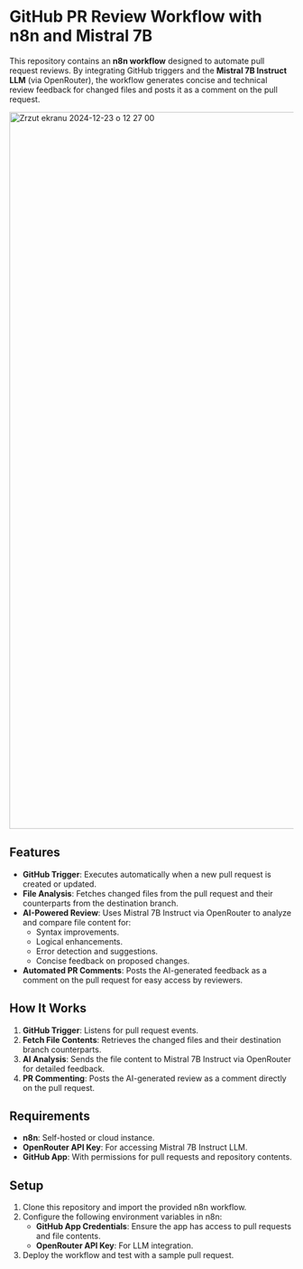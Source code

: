 # GitHub PR Review Workflow with n8n and Mistral 7B

This repository contains an **n8n workflow** designed to automate pull request reviews. By integrating GitHub triggers and the **Mistral 7B Instruct LLM** (via OpenRouter), the workflow generates concise and technical review feedback for changed files and posts it as a comment on the pull request.

<img width="1269" alt="Zrzut ekranu 2024-12-23 o 12 27 00" src="https://github.com/user-attachments/assets/98be6731-13c2-43d3-99b0-536c0c71d692" />

## Features

- **GitHub Trigger**: Executes automatically when a new pull request is created or updated.
- **File Analysis**: Fetches changed files from the pull request and their counterparts from the destination branch.
- **AI-Powered Review**: Uses Mistral 7B Instruct via OpenRouter to analyze and compare file content for:
  - Syntax improvements.
  - Logical enhancements.
  - Error detection and suggestions.
  - Concise feedback on proposed changes.
- **Automated PR Comments**: Posts the AI-generated feedback as a comment on the pull request for easy access by reviewers.

## How It Works

1. **GitHub Trigger**: Listens for pull request events.
2. **Fetch File Contents**: Retrieves the changed files and their destination branch counterparts.
3. **AI Analysis**: Sends the file content to Mistral 7B Instruct via OpenRouter for detailed feedback.
4. **PR Commenting**: Posts the AI-generated review as a comment directly on the pull request.

## Requirements

- **n8n**: Self-hosted or cloud instance.
- **OpenRouter API Key**: For accessing Mistral 7B Instruct LLM.
- **GitHub App**: With permissions for pull requests and repository contents.

## Setup

1. Clone this repository and import the provided n8n workflow.
2. Configure the following environment variables in n8n:
   - **GitHub App Credentials**: Ensure the app has access to pull requests and file contents.
   - **OpenRouter API Key**: For LLM integration.
3. Deploy the workflow and test with a sample pull request.
